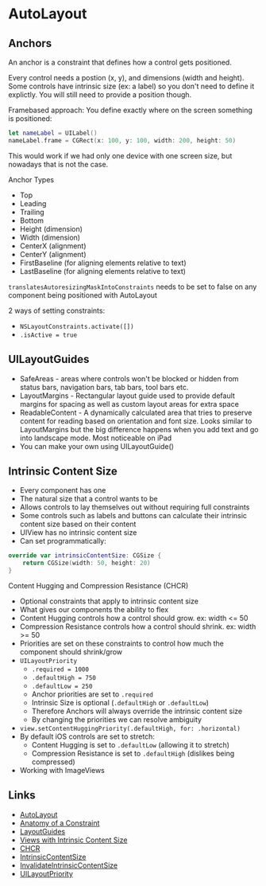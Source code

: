 # AutoLayout

## Anchors

An anchor is a constraint that defines how a control gets positioned.

Every control needs a postion (x, y), and dimensions (width and height). Some controls have intrinsic size (ex: a label) so you don't need to define it explictly. You will still need to provide a position though.

Framebased approach: You define exactly where on the screen something is positioned:

```swift
let nameLabel = UILabel()
nameLabel.frame = CGRect(x: 100, y: 100, width: 200, height: 50)
```

This would work if we had only one device with one screen size, but nowadays that is not the case.

Anchor Types

* Top
* Leading
* Trailing
* Bottom
* Height (dimension)
* Width (dimension)
* CenterX (alignment)
* CenterY (alignment)
* FirstBaseline (for aligning elements relative to text)
* LastBaseline (for aligning elements relative to text)

`translatesAutoresizingMaskIntoConstraints` needs to be set to false on any component being positioned with AutoLayout

2 ways of setting constraints:

* `NSLayoutConstraints.activate([])`
* `.isActive = true`

## UILayoutGuides

* SafeAreas - areas where controls won't be blocked or hidden from status bars, navigation bars, tab bars, tool bars etc.
* LayoutMargins - Rectangular layout guide used to provide default margins for spacing as well as custom layout areas for extra space
* ReadableContent - A dynamically calculated area that tries to preserve content for reading based on orientation and font size. Looks similar to LayoutMargins but the big difference happens when you add text and go into landscape mode. Most noticeable on iPad
* You can make your own using UILayoutGuide()

## Intrinsic Content Size

* Every component has one
* The natural size that a control wants to be
* Allows controls to lay themselves out without requiring full constraints
* Some controls such as labels and buttons can calculate their intrinsic content size based on their content
* UIView has no intrinsic content size
* Can set programmatically:

```swift
override var intrinsicContentSize: CGSize {
	return CGSize(width: 50, height: 20)
}
```

Content Hugging and Compression Resistance (CHCR)

* Optional constraints that apply to intrinsic content size
* What gives our components the ability to flex
* Content Hugging controls how a control should grow. ex: width <= 50
* Compression Resistance controls how a control should shrink. ex: width >= 50
* Priorities are set on these constraints to control how much the component should shrink/grow
* `UILayoutPriority`
	* `.required = 1000`
	* `.defaultHigh = 750`
	* `.defaultLow = 250`
	* Anchor priorities are set to `.required`
	* Intrinsic Size is optional (`.defaultHigh` or `.defaultLow`)
	* Therefore Anchors will always override the intrinsic content size
	* By changing the priorities we can resolve ambiguity
* `view.setContentHuggingPriority(.defaultHigh, for: .horizontal)`
* By default iOS controls are set to stretch:
	* Content Hugging is set to `.defaultLow` (allowing it to stretch)
	* Compression Resistance is set to `.defaultHigh` (dislikes being compressed)
* Working with ImageViews

## Links

* [AutoLayout](https://developer.apple.com/library/archive/documentation/UserExperience/Conceptual/AutolayoutPG/)
* [Anatomy of a Constraint](https://developer.apple.com/library/archive/documentation/UserExperience/Conceptual/AutolayoutPG/AnatomyofaConstraint.html#//apple_ref/doc/uid/TP40010853-CH9-SW1)
* [LayoutGuides](https://developer.apple.com/documentation/uikit/uilayoutguide)
* [Views with Intrinsic Content Size](https://developer.apple.com/library/archive/documentation/UserExperience/Conceptual/AutolayoutPG/ViewswithIntrinsicContentSize.html)
* [CHCR](https://developer.apple.com/library/archive/documentation/UserExperience/Conceptual/AutolayoutPG/AnatomyofaConstraint.html#//apple_ref/doc/uid/TP40010853-CH9-SW21)
* [IntrinsicContentSize](https://developer.apple.com/documentation/uikit/uiview/1622600-intrinsiccontentsize)
* [InvalidateIntrinsicContentSize](https://developer.apple.com/documentation/uikit/uiview/1622457-invalidateintrinsiccontentsize)
* [UILayoutPriority](https://developer.apple.com/documentation/uikit/uilayoutpriority)


